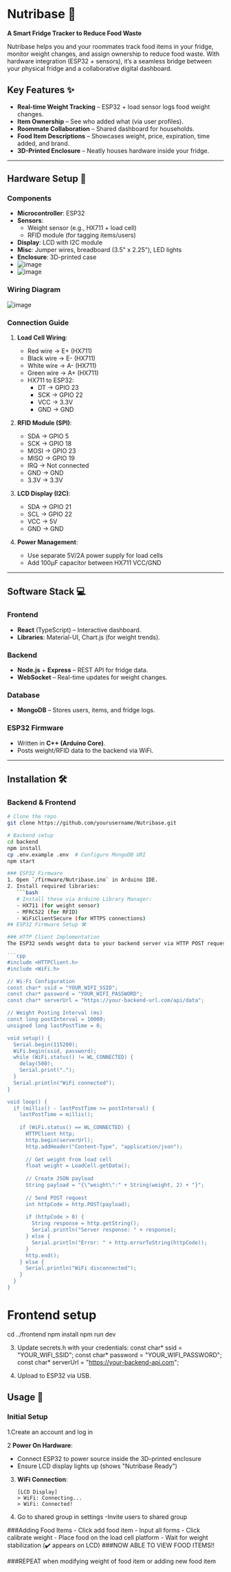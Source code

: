 # Nutribase 🍎  
**A Smart Fridge Tracker to Reduce Food Waste**  

Nutribase helps you and your roommates track food items in your fridge, monitor weight changes, and assign ownership to reduce food waste. With hardware integration (ESP32 + sensors), it’s a seamless bridge between your physical fridge and a collaborative digital dashboard.  

## Key Features ✨  
- **Real-time Weight Tracking** – ESP32 + load sensor logs food weight changes.  
- **Item Ownership** – See who added what (via user profiles).  
- **Roommate Collaboration** – Shared dashboard for households.  
- **Food Item Descriptions** – Showcases weight, price, expiration, time added, and brand. 
- **3D-Printed Enclosure** – Neatly houses hardware inside your fridge.  

---

## Hardware Setup 🔌  
### Components  
- **Microcontroller**: ESP32  
- **Sensors**:  
  - Weight sensor (e.g., HX711 + load cell)  
  - RFID module (for tagging items/users)  
- **Display**: LCD with I2C module  
- **Misc**: Jumper wires, breadboard (3.5" x 2.25"), LED lights  
- **Enclosure**: 3D-printed case
- ![image](https://github.com/user-attachments/assets/9104ae17-ffa0-46f5-8ee2-072a0c25709d)
- ![image](https://github.com/user-attachments/assets/db0b6cff-58c5-421c-89df-65fb364059f8)

 

### Wiring Diagram
![image](https://github.com/user-attachments/assets/ba8af867-2c43-44ac-93a1-67ae96bc55c2)
### Connection Guide
1. **Load Cell Wiring**:
   - Red wire → E+ (HX711)
   - Black wire → E- (HX711)
   - White wire → A- (HX711)
   - Green wire → A+ (HX711)
   - HX711 to ESP32:
     - DT → GPIO 23
     - SCK → GPIO 22
     - VCC → 3.3V
     - GND → GND

2. **RFID Module (SPI)**:
   - SDA → GPIO 5
   - SCK → GPIO 18
   - MOSI → GPIO 23
   - MISO → GPIO 19
   - IRQ → Not connected
   - GND → GND
   - 3.3V → 3.3V

3. **LCD Display (I2C)**:
   - SDA → GPIO 21
   - SCL → GPIO 22
   - VCC → 5V
   - GND → GND

4. **Power Management**:
   - Use separate 5V/2A power supply for load cells
   - Add 100µF capacitor between HX711 VCC/GND
---

## Software Stack 💻  
### Frontend  
- **React** (TypeScript) – Interactive dashboard.  
- **Libraries**: Material-UI, Chart.js (for weight trends).  

### Backend  
- **Node.js** + **Express** – REST API for fridge data.  
- **WebSocket** – Real-time updates for weight changes.  

### Database  
- **MongoDB** – Stores users, items, and fridge logs.  

### ESP32 Firmware  
- Written in **C++ (Arduino Core)**.  
- Posts weight/RFID data to the backend via WiFi.  

---

## Installation 🛠️  
### Backend & Frontend  
```bash
# Clone the repo
git clone https://github.com/yourusername/Nutribase.git

# Backend setup
cd backend
npm install
cp .env.example .env  # Configure MongoDB URI
npm start

### ESP32 Firmware  
1. Open `/firmware/Nutribase.ino` in Arduino IDE.  
2. Install required libraries:
   ```bash
   # Install these via Arduino Library Manager:
   - HX711 (for weight sensor)
   - MFRC522 (for RFID)
   - WiFiClientSecure (for HTTPS connections)
## ESP32 Firmware Setup 🛠️

### HTTP Client Implementation
The ESP32 sends weight data to your backend server via HTTP POST requests. Here's the core functionality:

```cpp
#include <HTTPClient.h>
#include <WiFi.h>

// Wi-Fi Configuration
const char* ssid = "YOUR_WIFI_SSID";
const char* password = "YOUR_WIFI_PASSWORD";
const char* serverUrl = "https://your-backend-url.com/api/data";

// Weight Posting Interval (ms)
const long postInterval = 10000; 
unsigned long lastPostTime = 0;

void setup() {
  Serial.begin(115200);
  WiFi.begin(ssid, password);
  while (WiFi.status() != WL_CONNECTED) {
    delay(500);
    Serial.print(".");
  }
  Serial.println("WiFi connected");
}

void loop() {
  if (millis() - lastPostTime >= postInterval) {
    lastPostTime = millis();
    
    if (WiFi.status() == WL_CONNECTED) {
      HTTPClient http;
      http.begin(serverUrl);
      http.addHeader("Content-Type", "application/json");
      
      // Get weight from load cell
      float weight = LoadCell.getData(); 
      
      // Create JSON payload
      String payload = "{\"weight\":" + String(weight, 2) + "}";
      
      // Send POST request
      int httpCode = http.POST(payload);
      
      if (httpCode > 0) {
        String response = http.getString();
        Serial.println("Server response: " + response);
      } else {
        Serial.println("Error: " + http.errorToString(httpCode));
      }
      http.end();
    } else {
      Serial.println("WiFi disconnected");
    }
  }
}
```

# Frontend setup
cd ../frontend
npm install
npm run dev

3. Update secrets.h with your credentials:
const char* ssid = "YOUR_WIFI_SSID";
const char* password = "YOUR_WIFI_PASSWORD";
const char* serverUrl = "https://your-backend-api.com";

4. Upload to ESP32 via USB.

## Usage 🚀
### Initial Setup
1.Create an account and log in

2 **Power On Hardware**:
   - Connect ESP32 to power source inside the 3D-printed enclosure
   - Ensure LCD display lights up (shows "Nutribase Ready")

3. **WiFi Connection**:
   ```text
   [LCD Display]
   > WiFi: Connecting...
   > WiFi: Connected!

4. Go to shared group in settings
    -Invite users to shared group

###Adding Food Items
    - Click add food item
    - Input all forms
    - Click calibrate weight
    - Place food on the load cell platform
    - Wait for weight stabilization (✔️ appears on LCD)
###NOW ABLE TO VIEW FOOD ITEMS!!

###REPEAT when modifying weight of food item or adding new food item
